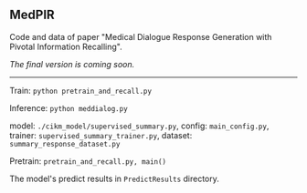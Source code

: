 ## MedPIR 

Code and data of paper "Medical Dialogue Response Generation with Pivotal Information Recalling".

_The final version is coming soon._

---

Train:  ```python pretrain_and_recall.py```

Inference: ```python meddialog.py```

model:  ```./cikm_model/supervised_summary.py```, config: ```main_config.py```, trainer: ```supervised_summary_trainer.py```, dataset: ```summary_response_dataset.py```

Pretrain: ```pretrain_and_recall.py, main()```

The model's predict results in ```PredictResults``` directory.

